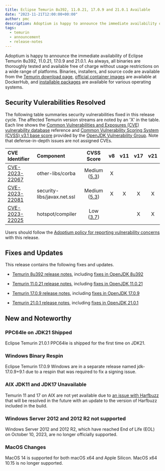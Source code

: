 ```yaml
---
title: Eclipse Temurin 8u392, 11.0.21, 17.0.9 and 21.0.1 Available
date: "2023-11-21T12:00:00+00:00"
author: pmc
description: Adoptium is happy to announce the immediate availability of Eclipse Temurin 8u392, 11.0.21, 17.0.9 and 21.0.1.
tags:
  - temurin
  - announcement
  - release-notes
---
```


Adoptium is happy to announce the immediate availability of Eclipse Temurin 8u392, 11.0.21, 17.0.9 and 21.0.1. As always, all binaries are thoroughly tested and available free of charge without usage restrictions on a wide range of platforms. Binaries, installers, and source code are available from the [Temurin download page](https://adoptium.net/temurin/releases), [official container images](https://hub.docker.com/_/eclipse-temurin) are available at DockerHub, and [installable packages](https://adoptium.net/installation/) are available for various operating systems.

## Security Vulerabilities Resolved

The following table summaries security vulnerabilities fixed in this release cycle. The affected Temurin version streams are noted by an 'X' in the table. Each line shows the [Common Vulnerabilities and Exposures (CVE) vulnerability database](https://nvd.nist.gov/vuln) reference and [Common Vulnerability Scoring System (CVSS) v3.1 base score](https://www.first.org/cvss/v3.1/specification-document) provided by the [OpenJDK Vulnerability Group](https://openjdk.org/groups/vulnerability/). Note that defense-in-depth issues are not assigned CVEs.

| CVE Identifier                                                    | Component                   |                                               CVSS Score                                               | v8  | v11 | v17 | v21 |
| :---------------------------------------------------------------- | :-------------------------- | :----------------------------------------------------------------------------------------------------: | :-: | :-: | :-: | :-: |
| [CVE-2023-22067](https://nvd.nist.gov/vuln/detail/CVE-2023-22067) | other-libs/corba            | Medium ([5.3](https://www.first.org/cvss/calculator/3.1#CVSS:3.1/AV:N/AC:L/PR:N/UI:N/S:U/C:N/I:L/A:N)) |  X  |     |     |     |
| [CVE-2023-22081](https://nvd.nist.gov/vuln/detail/CVE-2023-22081) | security-libs/javax.net.ssl | Medium ([5.3](https://www.first.org/cvss/calculator/3.1#CVSS:3.1/AV:N/AC:L/PR:N/UI:N/S:U/C:N/I:N/A:L)) |  X  |  X  |  X  |  X  |
| [CVE-2023-22025](https://nvd.nist.gov/vuln/detail/CVE-2023-22025) | hotspot/compiler            |  Low ([3.7](https://www.first.org/cvss/calculator/3.1#CVSS:3.1/AV:N/AC:H/PR:N/UI:N/S:U/C:N/I:L/A:N))   |     |     |  X  |  X  |

Users should follow the [Adoptium policy for reporting vulnerability concerns](https://github.com/adoptium/adoptium/security/policy#security-policies-and-procedures) with this release.

## Fixes and Updates

This release contains the following fixes and updates.

- [Temurin 8u392 release notes](https://adoptium.net/temurin/release-notes/?version=jdk8u392-b08), including [fixes in OpenJDK 8u392](https://bugs.openjdk.org/issues/?jql=project+%3D+JDK+AND+fixVersion+%3D+openjdk8u392)

- [Temurin 11.0.21 release notes](https://adoptium.net/temurin/release-notes/?version=jdk-11.0.21+9), including [fixes in OpenJDK 11.0.21](https://bugs.openjdk.org/issues/?jql=project+%3D+JDK+AND+fixVersion+%3D+11.0.21)

- [Temurin 17.0.9 release notes](https://adoptium.net/temurin/release-notes/?version=jdk-17.0.9+9), including [fixes in OpenJDK 17.0.9](https://bugs.openjdk.org/issues/?jql=project+%3D+JDK+AND+fixVersion+%3D+17.0.9)

- [Temurin 21.0.1 release notes](https://adoptium.net/temurin/release-notes/?version=jdk-21.0.1+12), including [fixes in OpenJDK 21.0.1](https://bugs.openjdk.org/issues/?jql=project+%3D+JDK+AND+fixVersion+%3D+21.0.1)

## New and Noteworthy

### PPC64le on JDK21 Shipped

Eclipse Temurin 21.0.1 PPC64le is shipped for the first time on JDK21.

### Windows Binary Respin

Eclipse Temurin 17.0.9 Windows are in a separate release named jdk-17.0.9+9.1 due to a respin that was required to fix a signing issue.

### AIX JDK11 and JDK17 Unavailable

Temurin 11 and 17 on AIX are not yet available due to [an issue with Harfbuzz](https://bugs.openjdk.org/browse/JDK-8313643) that will be resolved in the future with an update to the version of Harfbuzz included in the build.

### Windows Server 2012 and 2012 R2 not supported

Windows Server 2012 and 2012 R2, which have reached End of Life (EOL) on October 10, 2023, are no longer officially supported.

### MacOS Changes

MacOS 14 is supported for both macOS x64 and Apple Silicon. MacOS x64 10.15 is no longer supported.
